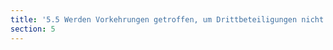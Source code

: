 ```yaml
---
title: '5.5 Werden Vorkehrungen getroffen, um Drittbeteiligungen nicht veranlassen zu müssen (z.B. bei Vertragserstellung Markierung schutzwürdiger Informationen)?'
section: 5
---
```

